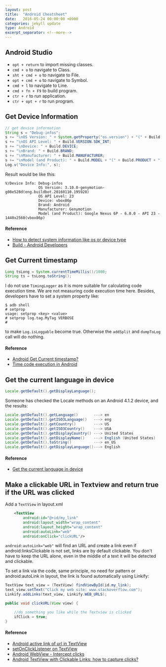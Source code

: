 ```yaml
---
layout: post
title:  "Android Cheatsheet"
date:   2016-05-24 00:00:00 +0900
categories: jekyll update
type: Android
excerpt_separator: <!--more-->
---
```

<!--more-->

Android Studio
---
- `opt + return` to import missing classes.
- `cmd + o` to navigate to Class.
- `sht + cmd + o` to navigate to File.
- `opt + cmd + o` to navigate to Symbol.
- `cmd + l` to navigate to Line.
- `cmd + fn + F9` to build program.
- `ctr + r` to run application.
- `ctr + opt + r` to run program.


Get Device Information
---

``` java
// get device information
String s = "Debug-infos";
s += "\nOS Version: " + System.getProperty("os.version") + "(" + Build.VERSION.INCREMENTAL + ")";
s += "\nOS API Level: " + Build.VERSION.SDK_INT;
s += "\nDevice: " + Build.DEVICE;
s += "\nBrand: " + Build.BRAND;
s += "\nManufacturer: " + Build.MANUFACTURER;
s += "\nModel (and Product): " + Build.MODEL + "(" + Build.PRODUCT + ")";
Log.v("Device Info:", s);
```

Result would be like this:

```
V/Device Info: Debug-infos
               OS Version: 3.10.0-genymotion-g08e528d(eng.buildbot.20160110.195928)
               OS API Level: 23
               Device: vbox86p
               Brand: Android
               Manufacturer: Genymotion
               Model (and Product): Google Nexus 6P - 6.0.0 - API 23 - 1440x2560(vbox86p)
```

#### Reference

- [How to detect system information like os or device type][R1]
- [Build - Android Developers][R2]


Get Current timestamp
---

``` java
Long tsLong = System.currentTimeMillis()/1000;
String ts = tsLong.toString();
```

I do not use `TimingLogger` as it is more suitable for calculating code execution time. We are not measuring code execution time here. Besides, developers have to set a system property like:

```
$ adb shell
# setprop
usage: setprop <key> <value>
# setprop log.tag.MyTag VERBOSE
#
```
to make `Log.isLoggable` become true. Otherwise the `addSplit` and `dumpToLog` call will do nothing.


#### Reference

- [Android Get Current timestamp?][R3]
- [Time code execution in Android][R4]


Get the current language in device
---

``` java
Locale.getDefault().getDisplayLanguage();
```

Someone has checked the Locale methods on an Android 4.1.2 device, and the results:

``` java
Locale.getDefault().getLanguage()       ---> en
Locale.getDefault().getISO3Language()   ---> eng
Locale.getDefault().getCountry()        ---> US
Locale.getDefault().getISO3Country()    ---> USA
Locale.getDefault().getDisplayCountry() ---> United States
Locale.getDefault().getDisplayName()    ---> English (United States)
Locale.getDefault().toString()          ---> en_US
Locale.getDefault().getDisplayLanguage()---> English
```

#### Reference

- [Get the current language in device][R5]


Make a clickable URL in Textview and return true if the URL was clicked
---

Add a `TextView` in layout.xml

``` xml
    <TextView
        android:id="@+id/my_link"
        android:layout_width="wrap_content"
        android:layout_height="wrap_content"
        android:autoLink="web"
        android:onClick="clickURL"/>
```

`android:autoLink="web"` will find an URL and create a link even if android:linksClickable is not set, links are by default clickable. You don't have to keep the URL alone, even in the middle of a text it will be detected and clickable.

To set a link via the code, same principle, no need for pattern or android:autoLink in layout, the link is found automatically using Linkify:

``` java
TextView text_view = (TextView) findViewById(id.my_link);
text_view.setText("Click my web site: www.stackoverflow.com");
Linkify.addLinks(text_view, Linkify.WEB_URLS);
```

``` java
public void clickURL(View view) {

    //do something you like while the Textview is clicked
    ifClick = true;
}
```

#### Reference

- [Android active link of url in TextView][R6]
- [setOnClickListener on TextView][R7]
- [Android WebView - Intercept clicks][R8]
- [Android TextView with Clickable Links: how to capture clicks?][R9]




[R1]: http://stackoverflow.com/questions/3213205/how-to-detect-system-information-like-os-or-device-type
[R2]: https://developer.android.com/reference/android/os/Build.html
[R3]: http://stackoverflow.com/questions/8077530/android-get-current-timestamp
[R4]: http://stackoverflow.com/questions/3128181/time-code-execution-in-android
[R5]: http://stackoverflow.com/questions/4212320/get-the-current-language-in-device
[R6]: http://stackoverflow.com/questions/6910703/android-active-link-of-url-in-textview
[R7]: http://stackoverflow.com/questions/17630697/setonclicklistener-on-textview
[R8]: http://stackoverflow.com/questions/3250034/android-webview-intercept-clicks
[R9]: http://stackoverflow.com/questions/12418279/android-textview-with-clickable-links-how-to-capture-clicks




